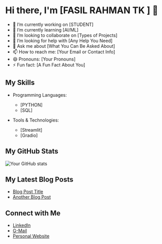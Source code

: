 # Hi there, I'm [FASIL RAHMAN TK ] 👋

- 🔭 I’m currently working on [STUDENT]
- 🌱 I’m currently learning [AI/ML]
- 👯 I’m looking to collaborate on [Types of Projects]
- 🤔 I’m looking for help with [Any Help You Need]
- 💬 Ask me about [What You Can Be Asked About]
- 📫 How to reach me: [Your Email or Contact Info]
- 😄 Pronouns: [Your Pronouns] 
- ⚡ Fun fact: [A Fun Fact About You]

## My Skills  
 
- Programming Languages:
  - [PYTHON]
  - [SQL]

- Tools & Technologies:
  - [Streamlit]
  - [Gradio]

## My GitHub Stats

![Your GitHub stats](https://github-readme-stats.vercel.app/api?username=Fasiiltk&show_icons=true&theme=dark)

## My Latest Blog Posts

- [Blog Post Title](link-to-your-blog-post)
- [Another Blog Post](another-link)

## Connect with Me

- [LinkedIn](www.linkedin.com/in/fasil-rahman)
- [G-Mail](fasilpersonal07@gmail.com)
- [Personal Website](link-to-your-website)
